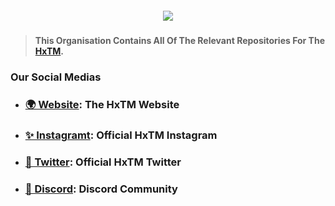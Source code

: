 <h5 align="center">
<img src="https://cdn.discordapp.com/attachments/844973689292193824/972444169937252372/Visual_UI.png">
  </h5>

> **This Organisation Contains All Of The Relevant Repositories For The [HxTM](https://hextm.com).**

### Our Social Medias

- ### [🌍 Website](https://hextm.com): The HxTM Website
- ### [✨ Instagramt](https://instagram.com/hxtm): Official HxTM Instagram
- ### [🦜 Twitter](https://twitter.com/hxtm_): Official HxTM Twitter
- ### [💎 Discord](https://discord.gg/mmAG7bpyZx): Discord Community
